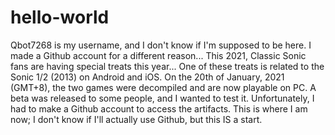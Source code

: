 # hello-world
Qbot7268 is my username, and I don't know if I'm supposed to be here.
I made a Github account for a different reason...
This 2021, Classic Sonic fans are having special treats this year...
One of these treats is related to the Sonic 1/2 (2013) on Android and iOS.
On the 20th of January, 2021 (GMT+8), the two games were decompiled and are now playable on PC.
A beta was released to some people, and I wanted to test it.
Unfortunately, I had to make a Github account to access the artifacts.
This is where I am now; I don't know if I'll actually use Github, but this IS a start.
